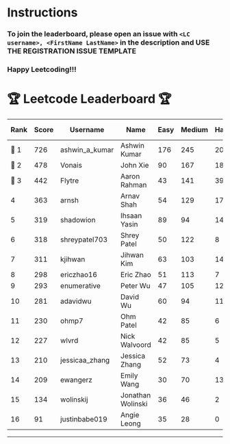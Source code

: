 # Instructions
### To join the leaderboard, please open an issue with `<LC username>, <FirstName LastName>` in the description and USE THE REGISTRATION ISSUE TEMPLATE
### Happy Leetcoding!!!


# 🏆 Leetcode Leaderboard 🏆

| Rank | Score | Username       | Name | Easy | Medium | Hard | Problems Solved |
|------|----------------|-----------------|-------------------|--------------|--------------|--------------|--------------|
| 🥇 1 | 726 | ashwin_a_kumar | Ashwin Kumar | 176 | 245 | 20 | 441 |
| 🥈 2 | 478 | Vonais | John Xie | 90 | 167 | 18 | 275 |
| 🥉 3 | 442 | Flytre | Aaron Rahman | 43 | 141 | 39 | 223 |
| 4 | 363 | arnsh | Arnav Shah | 54 | 129 | 17 | 200 |
| 5 | 319 | shadowion | Ihsaan Yasin | 89 | 94 | 14 | 197 |
| 6 | 318 | shreypatel703 | Shrey Patel | 50 | 122 | 8 | 180 |
| 7 | 311 | kjihwan | Jihwan Kim | 63 | 103 | 14 | 180 |
| 8 | 298 | ericzhao16 | Eric Zhao | 51 | 113 | 7 | 171 |
| 9 | 293 | enumerative | Peter Wu | 47 | 105 | 12 | 164 |
| 10 | 281 | adavidwu | David Wu | 60 | 94 | 11 | 165 |
| 11 | 230 | ohmp7 | Ohm Patel | 42 | 85 | 6 | 133 |
| 12 | 227 | wlvrd | Nick Walvoord | 42 | 85 | 5 | 132 |
| 13 | 210 | jessicaa_zhang | Jessica Zhang | 52 | 73 | 4 | 129 |
| 14 | 209 | ewangerz | Emily Wang | 30 | 70 | 13 | 113 |
| 15 | 134 | wolinskij | Jonathan Wolinski | 36 | 46 | 2 | 84 |
| 16 | 91 | justinbabe019 | Angie Leong | 35 | 28 | 0 | 63 |
---